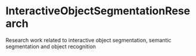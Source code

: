 # InteractiveObjectSegmentationResearch
Research work related to interactive object segmentation, semantic segmentation and object recognition
